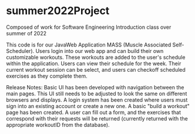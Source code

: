 # summer2022Project
Composed of work for Software Engineering Introduction class over summer of 2022

This code is for our JavaWeb Application MASS (Muscle Associated Self-Scheduler). Users login into our web app and can build their own customizable workouts. These workouts are added to the user's schedule within the application. Users can view their schedule for the week. Their current workout session can be select, and users can checkoff scheduled exercises as they complete them. 

Release Notes:
  Basic UI has been developed with navigation between the main pages. This UI still needs to be adjusted to look the same on different browsers and displays.
  A login system has been created where users must sign into an existing account or create a new one.
  A basic "build a workout" page has been created. A user can fill out a form, and the exercises that correspond with their requests will be returned (currently returned   with the appropriate workoutID from the database). 

